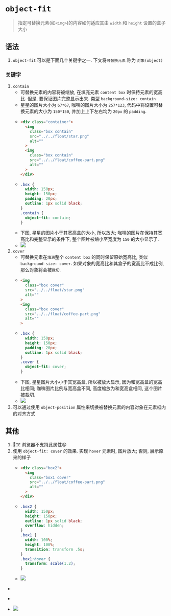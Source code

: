 # `object-fit`
> 指定可替换元素(如`<img>`)的内容如何适应其由 `width` 和 `height` 设置的盒子大小
## 语法
1. `object-fit` 可以是下面几个关键字之一. 下文将`可替换元素` 称为 `对象(object)`
### 关键字
1. `contain`
    - 可替换元素的内容将被缩放, 在填充元素 `content box` 时保持元素的宽高比. 但是, 要保证图片完整显示出来. 类型 `background-size: contain`
    - 星星的图片大小为 `67*67`, 咖啡的图片大小为 `257*123`, 代码中将设置可替换元素的大小为 `150*150`, 并加上上下左右均为 `20px` 的 `padding`.
    - ```html
      <div class="container">
        <img 
          class="box contain" 
          src="../../float/star.png" 
          alt=""
        >
        <img 
          class="box contain" 
          src="../../float/coffee-part.png" 
          alt=""
        >
      </div>
    - ```css
      .box {
        width: 150px;
        height: 150px;
        padding: 20px;
        outline: 1px solid black;
      }
      .contain {
        object-fit: contain;
      }
    - 下图, 星星的图片小于其宽高盒的大小, 所以放大; 咖啡的图片在保持其宽高比和完整显示的条件下, 整个图片被缩小至宽度为 `150` 的大小显示了.
    - ![](../../image/Snipaste_2022-03-25_17-29-49.png)
2. `cover`
    - 可替换元素在`填满`整个 `content box` 的同时保留原始宽高比, 类似 `background-size: cover`. 如果对象的宽高比和其盒子的宽高比不成比例, 那么对象将会被`裁切`.
    - ```html
      <img 
        class="box cover" 
        src="../../float/star.png" 
        alt=""
      >
      <img 
        class="box cover" 
        src="../../float/coffee-part.png" 
        alt=""
      >
    - ```css
      .box {
        width: 150px;
        height: 150px;
        padding: 20px;
        outline: 1px solid black;
      }
      .cover {
        object-fit: cover;
      }
    - 下图, 星星图片大小小于其宽高盒, 所以被放大显示, 因为和宽高盒的宽高比相同; 咖啡图片比例与宽高盒不同, 高度缩放为和宽高盒相同, 这个图片被裁切.
    - ![](../../image/Snipaste_2022-03-25_19-21-13.png)
7. 可以通过使用 `object-position` 属性来切换被替换元素的内容对象在元素框内的对齐方式
## 其他
1. 📕`IE` 浏览器不支持此属性😟
2. 使用 `object-fit: cover` 的效果. 实现 `hover` 元素时, 图片放大; 否则, 展示原来的样子
    - ```html
      <div class="box2">
        <img 
          class="box1 cover" 
          src="../../float/coffee-part.png" 
          alt=""
        >
      </div>
    - ```css
      .box2 {
        width: 150px;
        height: 150px;
        outline: 1px solid black;
        overflow: hidden;
      }
      .box1 {
        width: 100%;
        height: 100%;
        transition: transform .5s;
      }
      .box1:hover {
        transform: scale(1.2);
      }
    - ![](../../image/object-fit-cover-demo.gif)
- ```html
- ```css
- ![](../../image/)